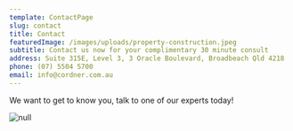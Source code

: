 ```yaml
---
template: ContactPage
slug: contact
title: Contact
featuredImage: /images/uploads/property-construction.jpeg
subtitle: Contact us now for your complimentary 30 minute consult
address: Suite 315E, Level 3, 3 Oracle Boulevard, Broadbeach Qld 4218
phone: (07) 5504 5700
email: info@cordner.com.au
---
```

We want to get to know you, talk to one of our experts today! 

![null](/images/uploads/main-our-team80.jpg)
